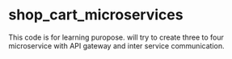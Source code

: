 # shop_cart_microservices
This code is for learning puropose.
will try to create three to four microservice with API gateway and inter service communication.
